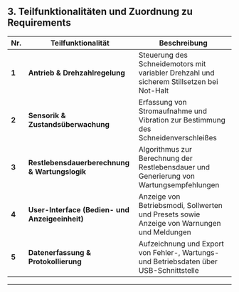 ## 3. Teilfunktionalitäten und Zuordnung zu Requirements

| **Nr.** | **Teilfunktionalität** | **Beschreibung** |
|----------|------------------------|------------------|
| **1** | **Antrieb & Drehzahlregelung** | Steuerung des Schneidemotors mit variabler Drehzahl und sicherem Stillsetzen bei Not-Halt
| **2** | **Sensorik & Zustandsüberwachung** | Erfassung von Stromaufnahme und Vibration zur Bestimmung des Schneidenverschleißes
| **3** | **Restlebensdauerberechnung & Wartungslogik** | Algorithmus zur Berechnung der Restlebensdauer und Generierung von Wartungsempfehlungen
| **4** | **User-Interface (Bedien- und Anzeigeeinheit)** | Anzeige von Betriebsmodi, Sollwerten und Presets sowie Anzeige von Warnungen und Meldungen
| **5** | **Datenerfassung & Protokollierung** | Aufzeichnung und Export von Fehler-, Wartungs- und Betriebsdaten über USB-Schnittstelle

---
